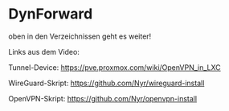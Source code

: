 # DynForward

oben in den Verzeichnissen geht es weiter!

Links aus dem Video:

Tunnel-Device: https://pve.proxmox.com/wiki/OpenVPN_in_LXC

WireGuard-Skript: https://github.com/Nyr/wireguard-install

OpenVPN-Skript: https://github.com/Nyr/openvpn-install
